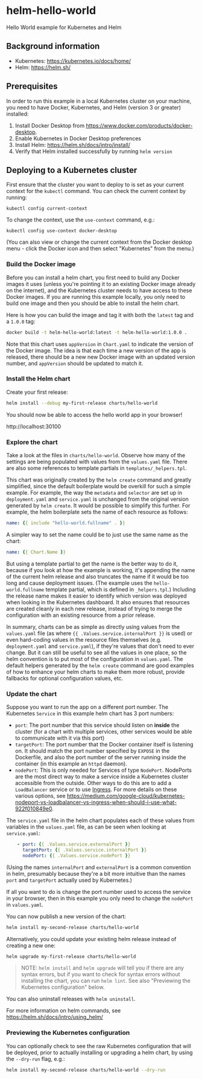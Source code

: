 # helm-hello-world

Hello World example for Kubernetes and Helm

## Background information

- Kubernetes: https://kubernetes.io/docs/home/
- Helm: https://helm.sh/

## Prerequisites

In order to run this example in a local Kubernetes cluster on your machine, you need to have Docker, Kubernetes, and Helm (version 3 or greater) installed:

1. Install Docker Desktop from https://www.docker.com/products/docker-desktop.
1. Enable Kubernetes in Docker Desktop preferences
1. Install Helm: https://helm.sh/docs/intro/install/
1. Verify that Helm installed successfully by running `helm version`

## Deploying to a Kubernetes cluster

First ensure that the cluster you want to deploy to is set as your current context for the `kubectl` command. You can check the current context by running:

```
kubectl config current-context
```

To change the context, use the `use-context` command, e.g.:

```
kubectl config use-context docker-desktop
```

(You can also view or change the current context from the Docker desktop menu - click the Docker icon and then select "Kubernetes" from the menu.)

### Build the Docker image

Before you can install a helm chart, you first need to build any Docker images it uses (unless you're pointing it to an existing Docker image already on the internet), and the Kubernetes cluster needs to have access to these Docker images. If you are running this example locally, you only need to build one image and then you should be able to install the helm chart.

Here is how you can build the image and tag it with both the `latest` tag and a `1.0.0` tag:

```bash
docker build -t helm-hello-world:latest -t helm-hello-world:1.0.0 .
```

Note that this chart uses `appVersion` in `Chart.yaml` to indicate the version of the Docker image. The idea is that each time a new version of the app is released, there should be a new new Docker image with an updated version number, and `appVersion` should be updated to match it.

### Install the Helm chart

Create your first release:

```bash
helm install --debug my-first-release charts/hello-world
```

You should now be able to access the hello world app in your browser!

http://localhost:30100

### Explore the chart

Take a look at the files in `charts/hello-world`. Observe how many of the settings are being populated with values from the `values.yaml` file. There are also some references to template partials in `templates/_helpers.tpl`.

This chart was originally created by the `helm create` command and greatly simplified, since the default boilerplate would be overkill for such a simple example. For example, the way the `metadata` and `selector` are set up in `deployment.yaml` and `service.yaml` is unchanged from the original version generated by `helm create`. It would be possible to simplify this further. For example, the helm boilerplate sets the name of each resource as follows:

```yaml
name: {{ include "hello-world.fullname" . }}
```

A simpler way to set the name could be to just use the same name as the chart:

```yaml
name: {{ Chart.Name }}
```

But using a template partial to get the name is the better way to do it, because if you look at how the example is working, it's appending the name of the current helm release and also truncates the name if it would be too long and cause deployment issues. (The example uses the `hello-world.fullname` template partial, which is defined in `_helpers.tpl`.) Including the release name makes it easier to identify which version was deployed when looking in the Kubernetes dashboard. It also ensures that resources are created cleanly in each new release, instead of trying to merge the configuration with an existing resource from a prior release.

In summary, charts can be as simple as directly using values from the `values.yaml` file (as where `{{ .Values.service.internalPort }}` is used) or even hard-coding values in the resource files themselves (e.g. `deployment.yaml` and `service.yaml`), if they're values that don't need to ever change. But it can still be useful to see all the values in one place, so the helm convention is to put most of the configuration in `values.yaml`. The default helpers generated by the `helm create` command are good examples of how to enhance your helm charts to make them more robust, provide fallbacks for optional configuration values, etc.

### Update the chart

Suppose you want to run the app on a different port number. The Kubernetes `Service` in this example helm chart has 3 port numbers:

- `port`: The port number that this service should listen on **inside** the cluster (for a chart with multiple services, other services would be able to communicate with it via this port)
- `targetPort`: The port number that the Docker container itself is listening on. It should match the port number specified by `EXPOSE` in the Dockerfile, and also the port number of the server running inside the container (in this example an `httpd` daemon).
- `nodePort`: This is only needed for Services of type `NodePort`. NodePorts are the most direct way to make a service inside a Kubernetes cluster accessible from the outside. Other ways to do this are to add a `LoadBalancer` service or to use [Ingress](https://kubernetes.io/docs/concepts/services-networking/ingress/). For more details on these various options, see https://medium.com/google-cloud/kubernetes-nodeport-vs-loadbalancer-vs-ingress-when-should-i-use-what-922f010849e0.

The `service.yaml` file in the helm chart populates each of these values from variables in the `values.yaml` file, as can be seen when looking at `service.yaml`:

```yaml
    - port: {{ .Values.service.externalPort }}
      targetPort: {{ .Values.service.internalPort }}
      nodePort: {{ .Values.service.nodePort }}
```

(Using the names `internalPort` and `externalPort` is a common convention in helm, presumably because they're a bit more intuitive than the names `port` and `targetPort` actually used by Kubernetes.)

If all you want to do is change the port number used to access the service in your browser, then in this example you only need to change the `nodePort` in `values.yaml`.

You can now publish a new version of the chart:

```bash
helm install my-second-release charts/hello-world
```

Alternatively, you could update your existing helm release instead of creating a new one:

```bash
helm upgrade my-first-release charts/hello-world
```

> NOTE: `helm install` and `helm upgrade` will tell you if there are any syntax errors,
> but if you want to check for syntax errors without installing the chart, you can run `helm lint`.
> See also "Previewing the Kubernetes configuration" below.

You can also uninstall releases with `helm uninstall`.

For more information on helm commands, see https://helm.sh/docs/intro/using_helm/

### Previewing the Kubernetes configuration

You can optionally check to see the raw Kubernetes configuration that will be deployed, prior to actually installing or upgrading a helm chart, by using the `--dry-run` flag, e.g.:

```bash
helm install my-second-release charts/hello-world --dry-run
```
